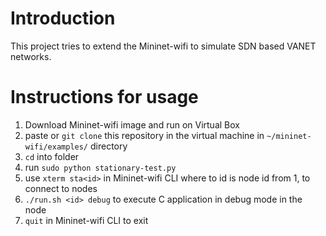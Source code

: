 # Introduction
This project tries to extend the Mininet-wifi to simulate SDN based VANET networks.

# Instructions for usage
1. Download Mininet-wifi image and run on Virtual Box
2. paste or `git clone` this repository in the virtual machine in `~/mininet-wifi/examples/` directory
3. `cd` into folder
4. run `sudo python stationary-test.py`
5. use `xterm sta<id>` in Mininet-wifi CLI where to id is node id from 1, to connect to nodes
6. `./run.sh <id> debug` to execute C application in debug mode in the node
7. `quit` in Mininet-wifi CLI to exit
